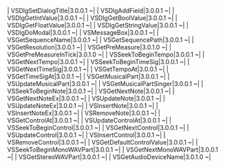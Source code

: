 | VSDlgSetDialogTitle|3.0.0.1 ~|
| VSDlgAddField|3.0.0.1 ~|
| VSDlgGetIntValue|3.0.0.1 ~|
| VSDlgGetBoolValue|3.0.0.1 ~|
| VSDlgGetFloatValue|3.0.0.1 ~|
| VSDlgGetStringValue|3.0.0.1 ~|
| VSDlgDoModal|3.0.0.1 ~|
| VSMessageBox|3.0.0.1 ~|
| VSGetSequenceName|3.0.0.1 ~|
| VSGetSequencePath|3.0.0.1 ~|
| VSGetResolution|3.0.0.1 ~|
| VSGetPreMeasure|3.0.1.0 ~|
| VSGetPreMeasureInTick|3.0.1.0 ~|
| VSSeekToBeginTempo|3.0.0.1 ~|
| VSGetNextTempo|3.0.0.1 ~|
| VSSeekToBeginTimeSig|3.0.0.1 ~|
| VSGetNextTimeSig|3.0.0.1 ~|
| VSGetTempoAt|3.0.0.1 ~|
| VSGetTimeSigAt|3.0.0.1 ~|
| VSGetMusicalPart|3.0.0.1 ~|
| VSUpdateMusicalPart|3.0.0.1 ~|
| VSGetMusicalPartSinger|3.0.0.1 ~|
| VSSeekToBeginNote|3.0.0.1 ~|
| VSGetNextNote|3.0.0.1 ~|
| VSGetNextNoteEx|3.0.0.1 ~|
| VSUpdateNote|3.0.0.1 ~|
| VSUpdateNoteEx|3.0.0.1 ~|
| VSInsertNote|3.0.0.1 ~|
| VSInsertNoteEx|3.0.0.1 ~|
| VSRemoveNote|3.0.0.1 ~|
| VSGetControlAt|3.0.0.1 ~|
| VSUpdateControlAt|3.0.0.1 ~|
| VSSeekToBeginControl|3.0.0.1 ~|
| VSGetNextControl|3.0.0.1 ~|
| VSUpdateControl|3.0.0.1 ~|
| VSInsertControl|3.0.0.1 ~|
| VSRemoveControl|3.0.0.1 ~|
| VSGetDefaultControlValue|3.0.0.1 ~|
| VSSeekToBeginMonoWAVPart|3.0.0.1 ~|
| VSGetNextMonoWAVPart|3.0.0.1 ~|
| VSGetStereoWAVPart|3.0.0.1 ~|
| VSGetAudioDeviceName|3.0.1.0 ~|